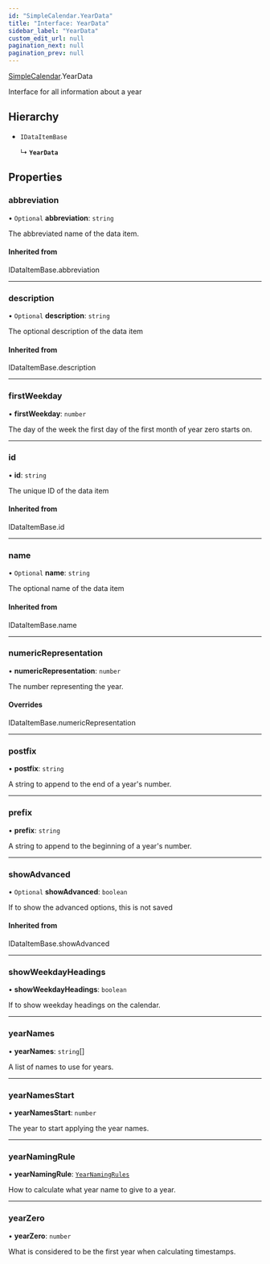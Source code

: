```yaml
---
id: "SimpleCalendar.YearData"
title: "Interface: YearData"
sidebar_label: "YearData"
custom_edit_url: null
pagination_next: null
pagination_prev: null
---
```


[SimpleCalendar](../namespaces/SimpleCalendar.md).YearData

Interface for all information about a year

## Hierarchy

- `IDataItemBase`

  ↳ **`YearData`**

## Properties

### abbreviation

• `Optional` **abbreviation**: `string`

The abbreviated name of the data item.

#### Inherited from

IDataItemBase.abbreviation

___

### description

• `Optional` **description**: `string`

The optional description of the data item

#### Inherited from

IDataItemBase.description

___

### firstWeekday

• **firstWeekday**: `number`

The day of the week the first day of the first month of year zero starts on.

___

### id

• **id**: `string`

The unique ID of the data item

#### Inherited from

IDataItemBase.id

___

### name

• `Optional` **name**: `string`

The optional name of the data item

#### Inherited from

IDataItemBase.name

___

### numericRepresentation

• **numericRepresentation**: `number`

The number representing the year.

#### Overrides

IDataItemBase.numericRepresentation

___

### postfix

• **postfix**: `string`

A string to append to the end of a year's number.

___

### prefix

• **prefix**: `string`

A string to append to the beginning of a year's number.

___

### showAdvanced

• `Optional` **showAdvanced**: `boolean`

If to show the advanced options, this is not saved

#### Inherited from

IDataItemBase.showAdvanced

___

### showWeekdayHeadings

• **showWeekdayHeadings**: `boolean`

If to show weekday headings on the calendar.

___

### yearNames

• **yearNames**: `string`[]

A list of names to use for years.

___

### yearNamesStart

• **yearNamesStart**: `number`

The year to start applying the year names.

___

### yearNamingRule

• **yearNamingRule**: [`YearNamingRules`](../enums/SimpleCalendar.api.YearNamingRules.md)

How to calculate what year name to give to a year.

___

### yearZero

• **yearZero**: `number`

What is considered to be the first year when calculating timestamps.
